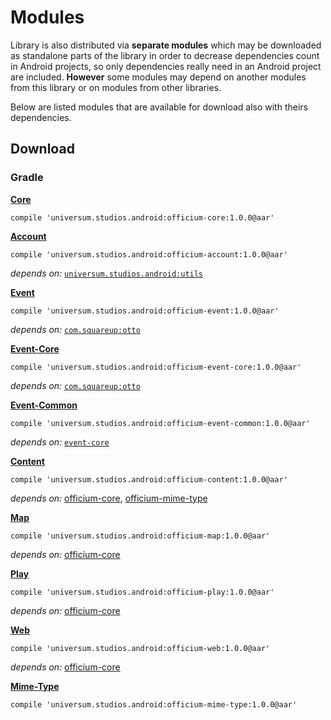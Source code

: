 Modules
===============

Library is also distributed via **separate modules** which may be downloaded as standalone parts of
the library in order to decrease dependencies count in Android projects, so only dependencies really
need in an Android project are included. **However** some modules may depend on another modules from
this library or on modules from other libraries.

Below are listed modules that are available for download also with theirs dependencies.

## Download ##

### Gradle ###

**[Core](https://github.com/universum-studios/android_officium/tree/master/library/src/main)**

    compile 'universum.studios.android:officium-core:1.0.0@aar'

**[Account](https://github.com/universum-studios/android_officium/tree/master/library/src/account)**

    compile 'universum.studios.android:officium-account:1.0.0@aar'

_depends on:_
[`universum.studios.android:utils`](https://github.com/universum-studios/android_utils)

**[Event](https://github.com/universum-studios/android_officium/tree/master/library/src/contact)**

    compile 'universum.studios.android:officium-event:1.0.0@aar'

_depends on:_
[`com.squareup:otto`](http://square.github.io/otto/)

**[Event-Core](https://github.com/universum-studios/android_officium/tree/master/library/src/contact)**

    compile 'universum.studios.android:officium-event-core:1.0.0@aar'

_depends on:_
[`com.squareup:otto`](http://square.github.io/otto/)

**[Event-Common](https://github.com/universum-studios/android_officium/tree/master/library/src/contact)**

    compile 'universum.studios.android:officium-event-common:1.0.0@aar'

_depends on:_
[`event-core`](https://github.com/universum-studios/android_officium/tree/master/library/src/main)

**[Content](https://github.com/universum-studios/android_officium/tree/master/library/src/content)**

    compile 'universum.studios.android:officium-content:1.0.0@aar'

_depends on:_
[officium-core](https://github.com/universum-studios/android_officium/tree/master/library/src/main),
[officium-mime-type](https://github.com/universum-studios/android_officium/tree/master/library/src/mime-type)

**[Map](https://github.com/universum-studios/android_officium/tree/master/library/src/map)**

    compile 'universum.studios.android:officium-map:1.0.0@aar'

_depends on:_
[officium-core](https://github.com/universum-studios/android_officium/tree/master/library/src/main)

**[Play](https://github.com/universum-studios/android_officium/tree/master/library/src/play)**

    compile 'universum.studios.android:officium-play:1.0.0@aar'

_depends on:_
[officium-core](https://github.com/universum-studios/android_officium/tree/master/library/src/main)

**[Web](https://github.com/universum-studios/android_officium/tree/master/library/src/web)**

    compile 'universum.studios.android:officium-web:1.0.0@aar'

_depends on:_
[officium-core](https://github.com/universum-studios/android_officium/tree/master/library/src/main)

**[Mime-Type](https://github.com/universum-studios/android_officium/tree/master/library/src/mime-type)**

    compile 'universum.studios.android:officium-mime-type:1.0.0@aar'